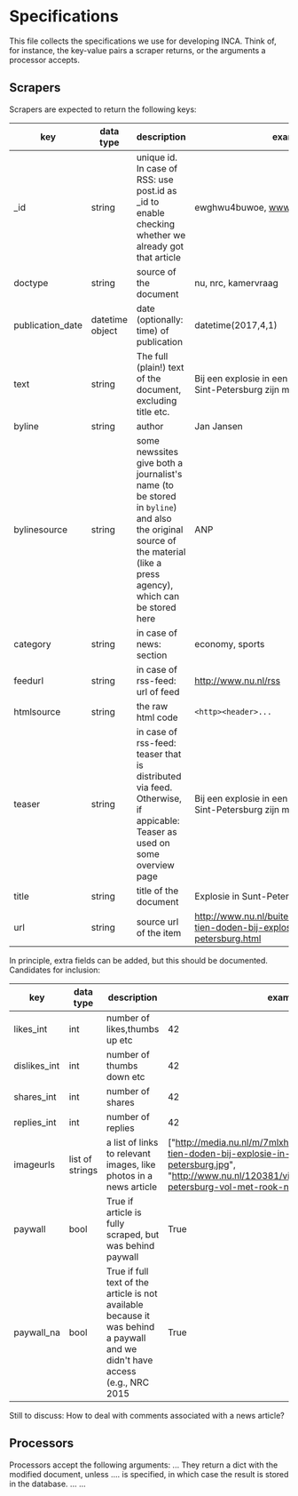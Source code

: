 # Specifications

This file collects the specifications we use for developing INCA. Think of, for instance, the key-value pairs a scraper returns, or the arguments a processor accepts.

## Scrapers

Scrapers are expected to return the following keys:

key | data type | description | example | mandatory?
--------|-------|--------|--------|---------------------
_id | string | unique id. In case of RSS: use post.id as _id to enable checking whether we already got that article | ewghwu4buwoe, www.nu.nl/-/585605 | no (in case of rss: yes)
doctype | string | source of the document | nu, nrc, kamervraag | yes
publication_date | datetime object | date (optionally: time) of publication | datetime(2017,4,1) | yes
text|string|The full (plain!) text of the document, excluding title etc.|Bij een explosie in een metro in het Russische Sint-Petersburg zijn maa...|yes
byline|string|author|Jan Jansen|no
bylinesource|string|some newssites give both a journalist's name (to be stored in `byline`) and also the original source of the material (like a press agency), which can be stored here|ANP|no
category|string|in case of news: section|economy, sports|no
feedurl|string|in case of rss-feed: url of feed|http://www.nu.nl/rss |no
htmlsource|string|the raw html code|`<http><header>...`|yes
teaser|string|in case of rss-feed: teaser that is distributed via feed. Otherwise, if appicable: Teaser as used on some overview page|Bij een explosie in een metro in het Russische Sint-Petersburg zijn maa...|no
title|string|title of the document|Explosie in Sunt-Petersburg|yes
url|string|source url of the item|http://www.nu.nl/buitenland/4590777/zeker-tien-doden-bij-explosie-in-metro-sint-petersburg.html |yes

In principle, extra fields can be added, but this should be documented. Candidates for inclusion:

key|data type|description|example|mandatory?
-------|------|----------|----------|-----------
likes_int|int|number of likes,thumbs up etc|42|no
dislikes_int|int|number of thumbs down etc|42|no
shares_int|int|number of shares|42|no
replies_int|int|number of replies|42|no
imageurls|list of strings|a list of links to relevant images, like photos in a news article|\["http://media.nu.nl/m/7mlxhgda2r7r_wd640.jpg/zeker-tien-doden-bij-explosie-in-metro-sint-petersburg.jpg", "http://www.nu.nl/120381/video/metrostation-sint-petersburg-vol-met-rook-na-explosie.html"] | no
paywall | bool | True if article is fully scraped, but was behind paywall | True | no
paywall_na | bool | True if full text of the article is not available because it was behind a paywall and we didn't have access (e.g., NRC 2015| True | no


Still to discuss: How to deal with comments associated with a news article?



## Processors
Processors accept the following arguments: ...
They return a dict with the modified document, unless .... is specified, in which case the result is stored in the database.
...
...
